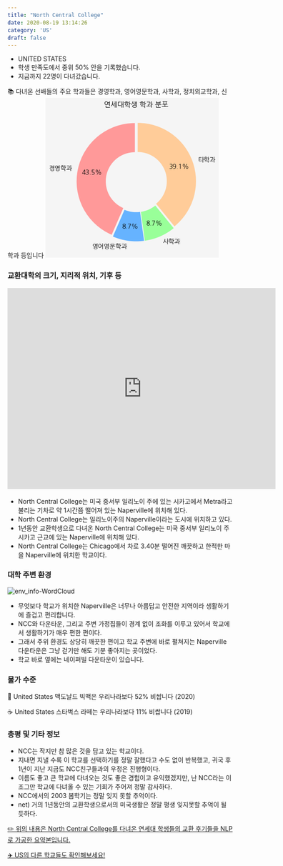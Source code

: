 ```yaml
---
title: "North Central College"
date: 2020-08-19 13:14:26
category: 'US'
draft: false
---
```



* UNITED STATES
* 학생 만족도에서 중위 50% 안을 기록했습니다.
* 지금까지 22명이 다녀갔습니다. 

📚 다녀온 선배들의 주요 학과들은 경영학과, 영어영문학과, 사학과, 정치외교학과, 신학과 등입니다
![department-info](../plots/US000127.png)
### 교환대학의 크기, 지리적 위치, 기후 등
<iframe
width="600"
height="450"
frameborder="0" style="border:0"
src="https://www.google.com/maps/embed/v1/place?key=AIzaSyC9e1AME-pVmWC4hBpFdu5S4dKzyepa3HQ&q=North+Central+College&center=41.772663,-88.1440142&zoom=14" allowfullscreen>
</iframe>

* North Central College는 미국 중서부 일리노이 주에 있는 시카고에서 Metra라고 불리는 기차로 약 1시간쯤 떨어져 있는 Naperville에 위치해 있다.
* North Central College는 일리노이주의 Naperville이라는 도시에 위치하고 있다.
* 1년동안 교환학생으로 다녀온 North Central College는 미국 중서부 일리노이 주 시카고 근교에 있는 Naperville에 위치해 있다.
* North Central College는 Chicago에서 차로 3.40분 떨어진 깨끗하고 한적한 마을 Naperville에 위치한 학교이다.


### 대학 주변 환경

![env_info-WordCloud](../univ_wordclouds_okt/env_info/US000127_env_info_okt.png)

* 무엇보다 학교가 위치한 Naperville은 너무나 아름답고 안전한 지역이라 생활하기에 즐겁고 편리합니다.
* NCC와 다운타운, 그리고 주변 가정집들이 경계 없이 조화를 이루고 있어서 학교에서 생활하기가 매우 편한 편이다.
* 그래서 주위 환경도 상당히 깨끗한 편이고 학교 주변에 바로 펼쳐지는 Naperville 다운타운은 그냥 걷기만 해도 기분 좋아지는 곳이었다.
* 학교 바로 옆에는 네이퍼빌 다운타운이 있습니다.


### 물가 수준 
🍔 United States 맥도날드 빅맥은 우리나라보다 52% 비쌉니다 (2020)

☕️ United States 스타벅스 라떼는 우리나라보다 11% 비쌉니다 (2019)

### 총평 및 기타 정보
* NCC는 작지만 참 많은 것을 담고 있는 학교이다.
* 지내면 지낼 수록 이 학교를 선택하기를 정말 잘했다고 수도 없이 반복했고, 귀국 후 1년이 지난 지금도 NCC친구들과의 우정은 진행형이다.
* 이름도 좋고 큰 학교에 다녀오는 것도 좋은 경험이고 유익했겠지만, 난 NCC라는 이 조그만 학교에 다녀올 수 있는 기회가 주어져 정말 감사하다.
* NCC에서의 2003 봄학기는 정말 잊지 못할 추억이다.
* net) 거의 1년동안의 교환학생으로서의 미국생활은 정말 평생 잊지못할 추억이 될 듯하다.


[✏️ 위의 내용은 North Central College를 다녀온 연세대 학생들의 교환 후기들을 NLP로 가공한 요약본입니다.](http://oia.yonsei.ac.kr/partner/expReport.asp?ucode=US000127&bgbn=A)

[✈️ US의 다른 학교들도 확인해보세요!](https://yonsei-exchange.netlify.app/?category=US)
